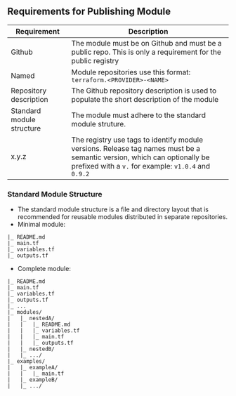 ## Requirements for Publishing Module
| Requirement               | Description                                                                                                                                                                     |
|---------------------------|---------------------------------------------------------------------------------------------------------------------------------------------------------------------------------|
| Github                    | The module must be on Github and must be a public repo. This is only a requirement for the public registry                                                                      |
| Named                     | Module repositories use this format: `terraform.<PROVIDER>-<NAME>`                                                                                                              |
| Repository description    | The Github repository description is used to populate the short description of the module                                                                                       |
| Standard module structure | The module must adhere to the standard module struture.                                                                                                                         |
| x.y.z                     | The registry use tags to identify module versions. Release tag names must be a semantic version, which can optionally be prefixed with a `v.` for example: `v1.0.4` and `0.9.2` |

### Standard Module Structure
- The standard module structure is a file and directory layout that is recommended for reusable modules distributed in separate repositories.
- Minimal module:
```
|_ README.md
|_ main.tf
|_ variables.tf
|_ outputs.tf
```

- Complete module:
```
|_ README.md
|_ main.tf
|_ variables.tf
|_ outputs.tf
|_ ...
|_ modules/
|   |_ nestedA/
|   |   |_ README.md
|   |   |_ variables.tf
|   |   |_ main.tf
|   |   |_ outputs.tf
|   |_ nestedB/
|   |_ .../
|_ examples/
|   |_ exampleA/
|   |   |_ main.tf
|   |_ exampleB/
|   |_ .../
```